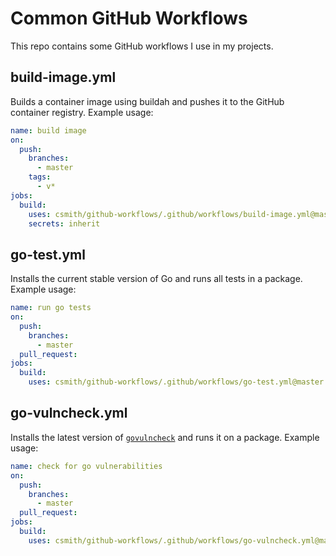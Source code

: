 # Common GitHub Workflows

This repo contains some GitHub workflows I use in my projects.

## build-image.yml

Builds a container image using buildah and pushes it to the GitHub container
registry. Example usage:

```yaml
name: build image
on:
  push:
    branches:
      - master
    tags:
      - v*
jobs:
  build:
    uses: csmith/github-workflows/.github/workflows/build-image.yml@master
    secrets: inherit
```

## go-test.yml

Installs the current stable version of Go and runs all tests in a package.
Example usage:

```yaml
name: run go tests
on:
  push:
    branches:
      - master
  pull_request:
jobs:
  build:
    uses: csmith/github-workflows/.github/workflows/go-test.yml@master
```

## go-vulncheck.yml

Installs the latest version of [`govulncheck`](https://pkg.go.dev/golang.org/x/vuln/cmd/govulncheck)
and runs it on a package. Example usage:

```yaml
name: check for go vulnerabilities
on:
  push:
    branches:
      - master
  pull_request:
jobs:
  build:
    uses: csmith/github-workflows/.github/workflows/go-vulncheck.yml@master
```
